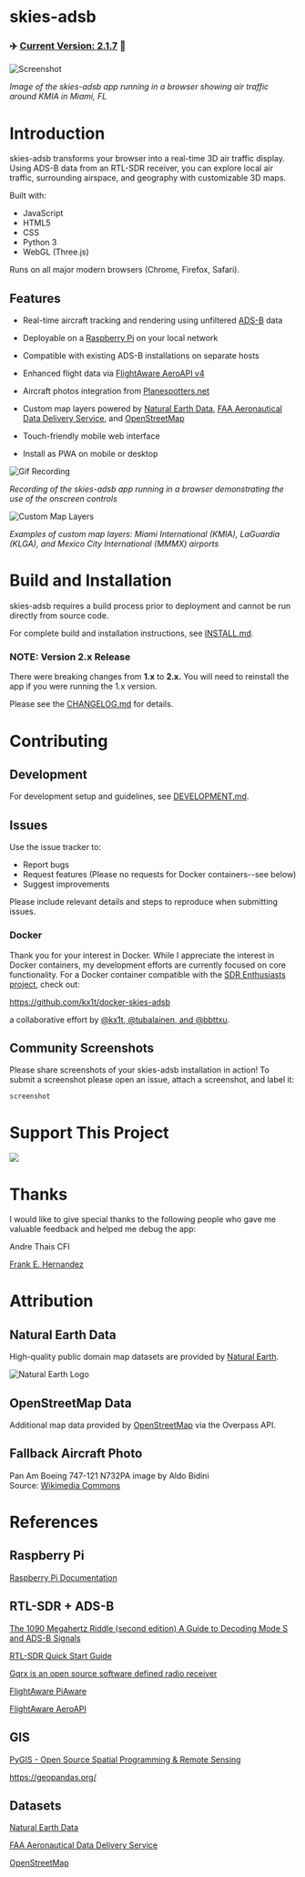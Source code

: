 # skies-adsb

### ✈️ [Current Version: 2.1.7](CHANGELOG.md) 🚁

![Screenshot](docs/screenshot.png)

_Image of the skies-adsb app running in a browser showing air traffic around KMIA in Miami, FL_

# Introduction

skies-adsb transforms your browser into a real-time 3D air traffic display. Using ADS-B data from an RTL-SDR receiver, you can explore local air traffic, surrounding airspace, and geography with customizable 3D maps.

Built with:

- JavaScript
- HTML5
- CSS
- Python 3
- WebGL (Three.js)

Runs on all major modern browsers (Chrome, Firefox, Safari).

## Features

- Real-time aircraft tracking and rendering using unfiltered [ADS-B](https://mode-s.org/decode/content/ads-b/1-basics.html) data
- Deployable on a [Raspberry Pi](https://www.raspberrypi.org/) on your local network
- Compatible with existing ADS-B installations on separate hosts
- Enhanced flight data via [FlightAware AeroAPI v4](https://flightaware.com/commercial/aeroapi/)
- Aircraft photos integration from [Planespotters.net](https://www.planespotters.net/)
- Custom map layers powered by [Natural Earth Data](https://www.naturalearthdata.com/), [FAA Aeronautical Data Delivery Service](https://adds-faa.opendata.arcgis.com/), and [OpenStreetMap](https://www.openstreetmap.org/)

- Touch-friendly mobile web interface
- Install as PWA on mobile or desktop

![Gif Recording](docs/skies-adsb-v2-recording.gif)

_Recording of the skies-adsb app running in a browser demonstrating the use of the onscreen controls_

![Custom Map Layers](docs/custom-map-layers.png)

_Examples of custom map layers: Miami International (KMIA), LaGuardia (KLGA), and Mexico City International (MMMX) airports_

# Build and Installation

skies-adsb requires a build process prior to deployment and cannot be run directly from source code.

For complete build and installation instructions, see [INSTALL.md](docs/INSTALL.md).

### NOTE: Version 2.x Release

There were breaking changes from **1.x** to **2.x.** You will need to reinstall the app if you were running the 1.x version.

Please see the [CHANGELOG.md](CHANGELOG.md) for details.

# Contributing

## Development

For development setup and guidelines, see [DEVELOPMENT.md](docs/DEVELOPMENT.md).

## Issues

Use the issue tracker to:

- Report bugs
- Request features (Please no requests for Docker containers--see below)
- Suggest improvements

Please include relevant details and steps to reproduce when submitting issues.

### Docker

Thank you for your interest in Docker. While I appreciate the interest in Docker containers, my development efforts are currently focused on core functionality. For a Docker container compatible with the [SDR Enthusiasts project](https://github.com/sdr-enthusiasts), check out:

https://github.com/kx1t/docker-skies-adsb

a collaborative effort by [@kx1t, @tubalainen, and @bbttxu](https://github.com/machineinteractive/skies-adsb/issues/6).

## Community Screenshots

Please share screenshots of your skies-adsb installation in action! To submit a screenshot please open an issue, attach a screenshot, and label it:

```
screenshot
```

# Support This Project

<a href="https://www.buymeacoffee.com/machineinteractive"><img src="https://img.buymeacoffee.com/button-api/?text=Buy me a coffee&emoji=&slug=machineinteractive&button_colour=FFDD00&font_colour=000000&font_family=Cookie&outline_colour=000000&coffee_colour=ffffff" /></a>

# Thanks

I would like to give special thanks to the following people who gave me valuable feedback and helped me debug the app:

Andre Thais CFI

[Frank E. Hernandez](https://github.com/CodeMinion)

# Attribution

## Natural Earth Data

High-quality public domain map datasets are provided by [Natural Earth](https://www.naturalearthdata.com/).

![Natural Earth Logo](docs/NEV-Logo-Black.png)

## OpenStreetMap Data

Additional map data provided by [OpenStreetMap](https://www.openstreetmap.org/copyright) via the Overpass API.

## Fallback Aircraft Photo

Pan Am Boeing 747-121 N732PA image by Aldo Bidini  
Source: [Wikimedia Commons](https://commons.wikimedia.org/wiki/File:Pan_Am_Boeing_747-121_N732PA_Bidini.jpg)

# References

## Raspberry Pi

[Raspberry Pi Documentation](https://www.raspberrypi.com/documentation/)

## RTL-SDR + ADS-B

[The 1090 Megahertz Riddle (second edition) A Guide to Decoding Mode S and ADS-B Signals](https://mode-s.org/1090mhz/)

[RTL-SDR Quick Start Guide](https://www.rtl-sdr.com/rtl-sdr-quick-start-guide/)

[Gqrx is an open source software defined radio receiver ](https://www.gqrx.dk/)

[FlightAware PiAware](https://www.flightaware.com/adsb/piaware/)

[FlightAware AeroAPI](https://www.flightaware.com/commercial/aeroapi/)

## GIS

[PyGIS - Open Source Spatial Programming & Remote Sensing](https://pygis.io/)

https://geopandas.org/

## Datasets

[Natural Earth Data](https://www.naturalearthdata.com/)

[FAA Aeronautical Data Delivery Service](https://adds-faa.opendata.arcgis.com/)

[OpenStreetMap](https://www.openstreetmap.org/)
